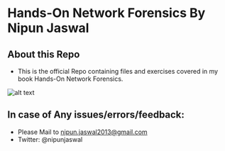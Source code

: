 # 	Hands-On Network Forensics By Nipun Jaswal
##	About this Repo

- This is the official Repo containing files and exercises covered in my book Hands-On Network Forensics.

![alt text](https://scontent-sin2-2.xx.fbcdn.net/v/t1.0-9/55730967_10218344302140501_1407531121578606592_o.jpg?_nc_cat=109&_nc_ht=scontent-sin2-2.xx&oh=ea9f044f69c6da48cdcb0b42308d7875&oe=5D0363BE)

## In case of Any issues/errors/feedback:
- Please Mail to nipun.jaswal2013@gmail.com
- Twitter: @nipunjaswal
